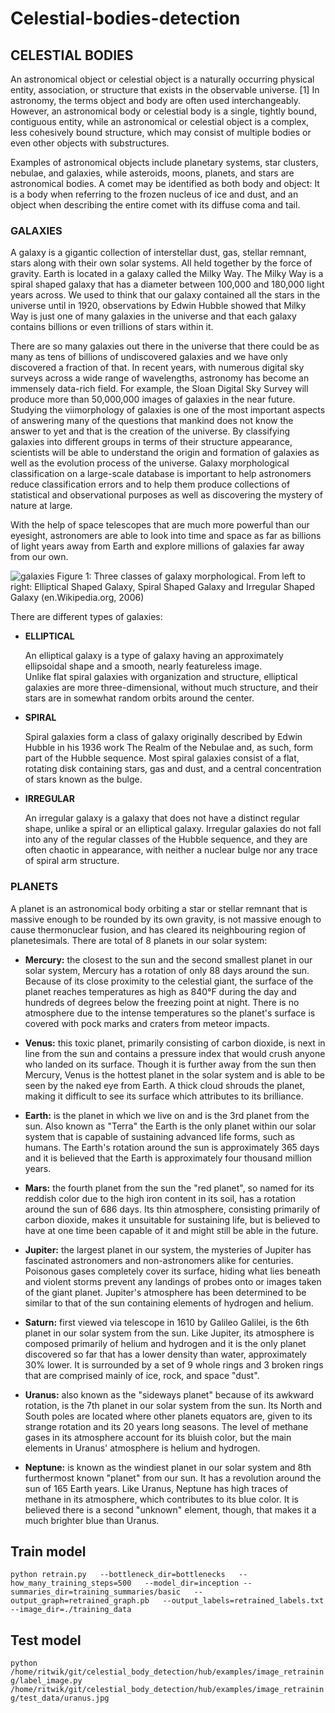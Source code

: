 # Celestial-bodies-detection

## CELESTIAL BODIES

An astronomical object or celestial object is a naturally occurring physical entity, association, or structure that exists in the observable universe. [1] In astronomy, the terms object and body are often used interchangeably. However, an astronomical body or celestial body is a single, tightly bound, contiguous entity, while an astronomical or celestial object is a complex, less cohesively bound structure, which may consist of multiple bodies or even other objects with substructures. 

Examples of astronomical objects include planetary systems, star clusters, nebulae, and galaxies, while asteroids, moons, planets, and stars are astronomical bodies. A comet may be identified as both body and object: It is a body when referring to the frozen nucleus of ice and dust, and an object when describing the entire comet with its diffuse coma and tail.

### GALAXIES
A galaxy is a gigantic collection of interstellar dust, gas, stellar remnant, stars along with their own solar systems. All held together by the force of gravity. Earth is located in a galaxy called the Milky Way. The Milky Way is a spiral shaped galaxy that has a diameter between 100,000 and 180,000 light years across. We used to think that our galaxy contained all the stars in the universe until in 1920, observations by Edwin Hubble showed that Milky Way is just one of many galaxies in the universe and that each galaxy contains billions or even trillions of stars within it.

There are so many galaxies out there in the universe that there could be as many as tens of billions of undiscovered galaxies and we have only discovered a fraction of that. In recent years, with numerous digital sky surveys across a wide range of wavelengths, astronomy has become an immensely data-rich field. For example, the Sloan Digital Sky Survey will produce more than 50,000,000 images of galaxies in the near future. Studying the viimorphology of galaxies is one of the most important aspects of answering many of the questions that mankind does not know the answer to yet and that is the creation of the universe. By  classifying galaxies into different groups in terms of their structure appearance, scientists will be able to understand the origin and formation of galaxies as well as the evolution process of the universe. Galaxy morphological classification on a
large-scale database is important to help astronomers reduce classification errors and to help them produce collections of statistical and observational purposes as well as discovering the mystery of nature at large.

With the help of space telescopes that are much more powerful than our eyesight, astronomers are able to look into time and space as far as billions of light years away from Earth and explore millions of galaxies far away from our own.

![galaxies](https://user-images.githubusercontent.com/20038775/51533376-a7abd880-1e68-11e9-831f-18a1b0cc4f07.png)
Figure 1: Three classes of galaxy morphological. From left to right: Elliptical Shaped Galaxy, Spiral
Shaped Galaxy and Irregular Shaped Galaxy (en.Wikipedia.org, 2006)

There are different types of galaxies:

* **ELLIPTICAL** 

    An elliptical galaxy is a type of galaxy having an approximately ellipsoidal shape and a smooth, nearly featureless image.      
    Unlike flat spiral galaxies with organization and structure, elliptical galaxies are more three-dimensional, without much 
    structure, and their stars are in somewhat random orbits around the center.
    
* **SPIRAL**

    Spiral galaxies form a class of galaxy originally described by Edwin Hubble in his 1936 work The Realm of the Nebulae and, as 
    such, form part of the Hubble sequence. Most spiral galaxies consist of a flat, rotating disk containing stars, gas and dust, 
    and a central concentration of stars known as the bulge.
    
* **IRREGULAR**

    An irregular galaxy is a galaxy that does not have a distinct regular shape, unlike a spiral or an elliptical galaxy. 
    Irregular galaxies do not fall into any of the regular classes of the Hubble sequence, and they are often chaotic in 
    appearance, with neither a nuclear bulge nor any trace of spiral arm structure.
    
### PLANETS

A planet is an astronomical body orbiting a star or stellar remnant that is massive enough
to be rounded by its own gravity, is not massive enough to cause thermonuclear fusion,
and has cleared its neighbouring region of planetesimals.
There are total of 8 planets in our solar system:

* **Mercury:**  the closest to the sun and the second smallest planet in our solar
system, Mercury has a rotation of only 88 days around the sun. Because of its close
proximity to the celestial giant, the surface of the planet reaches temperatures as
high as 840°F during the day and hundreds of degrees below the freezing point at
night. There is no atmosphere due to the intense temperatures so the planet's surface
is covered with pock marks and craters from meteor impacts.

* **Venus:**  this toxic planet, primarily consisting of carbon dioxide, is next in line
from the sun and contains a pressure index that would crush anyone who landed on
its surface. Though it is further away from the sun then Mercury, Venus is the
hottest planet in the solar system and is able to be seen by the naked eye from Earth.
A thick cloud shrouds the planet, making it difficult to see its surface which
attributes to its brilliance.

* **Earth:**  is the planet in which we live on and is the 3rd planet from the sun. Also
known as "Terra" the Earth is the only planet within our solar system that is capable
of sustaining advanced life forms, such as humans. The Earth's rotation around the
sun is approximately 365 days and it is believed that the Earth is approximately
four thousand million years.

* **Mars:**  the fourth planet from the sun the "red planet", so named for its reddish
color due to the high iron content in its soil, has a rotation around the sun of 686
days. Its thin atmosphere, consisting primarily of carbon dioxide, makes it
unsuitable for sustaining life, but is believed to have at one time been capable of it
and might still be able in the future.

* **Jupiter:**  the largest planet in our system, the mysteries of Jupiter has fascinated
astronomers and non-astronomers alike for centuries. Poisonous gases completely
cover its surface, hiding what lies beneath and violent storms prevent any landings
of probes onto or images taken of the giant planet. Jupiter's atmosphere has been
determined to be similar to that of the sun containing elements of hydrogen and
helium.

* **Saturn:**  first viewed via telescope in 1610 by Galileo Galilei, is the 6th planet
in our solar system from the sun. Like Jupiter, its atmosphere is composed
primarily of helium and hydrogen and it is the only planet discovered so far that
has a lower density than water, approximately 30% lower. It is surrounded by a set
of 9 whole rings and 3 broken rings that are comprised mainly of ice, rock, and
space "dust".

* **Uranus:**  also known as the "sideways planet" because of its awkward rotation,
is the 7th planet in our solar system from the sun. Its North and South poles are
located where other planets equators are, given to its strange rotation and its 20
years long seasons. The level of methane gases in its atmosphere account for its
bluish color, but the main elements in Uranus' atmosphere is helium and hydrogen.

* **Neptune:**  is known as the windiest planet in our solar system and 8th furthermost
known "planet" from our sun. It has a revolution around the sun of 165 Earth years.
Like Uranus, Neptune has high traces of methane in its atmosphere, which
contributes to its blue color. It is believed there is a second "unknown" element,
though, that makes it a much brighter blue than Uranus.


## Train model

`python retrain.py   --bottleneck_dir=bottlenecks   --how_many_training_steps=500   --model_dir=inception --summaries_dir=training_summaries/basic   --output_graph=retrained_graph.pb   --output_labels=retrained_labels.txt  --image_dir=./training_data
`

## Test model

`python /home/ritwik/git/celestial_body_detection/hub/examples/image_retraining/label_image.py /home/ritwik/git/celestial_body_detection/hub/examples/image_retraining/test_data/uranus.jpg
`
